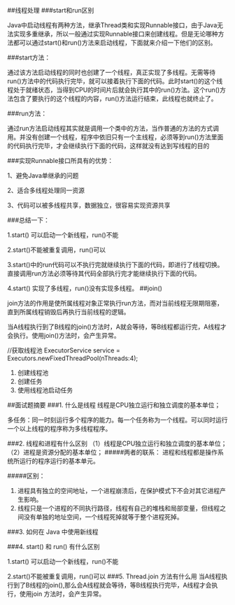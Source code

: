 ##线程处理
###start和run区别

Java中启动线程有两种方法，继承Thread类和实现Runnable接口，由于Java无法实现多重继承，所以一般通过实现Runnable接口来创建线程。但是无论哪种方法都可以通过start()和run()方法来启动线程，下面就来介绍一下他们的区别。

###start方法：

通过该方法启动线程的同时也创建了一个线程，真正实现了多线程。无需等待run()方法中的代码执行完毕，就可以接着执行下面的代码。此时start()的这个线程处于就绪状态，当得到CPU的时间片后就会执行其中的run()方法。这个run()方法包含了要执行的这个线程的内容，run()方法运行结束，此线程也就终止了。

###run方法：

通过run方法启动线程其实就是调用一个类中的方法，当作普通的方法的方式调用。并没有创建一个线程，程序中依旧只有一个主线程，必须等到run()方法里面的代码执行完毕，才会继续执行下面的代码，这样就没有达到写线程的目的

###实现Runnable接口所具有的优势： 

1、避免Java单继承的问题

2、适合多线程处理同一资源

3、代码可以被多线程共享，数据独立，很容易实现资源共享

###总结一下：

1.start() 可以启动一个新线程，run()不能


2.start()不能被重复调用，run()可以


3.start()中的run代码可以不执行完就继续执行下面的代码，即进行了线程切换。直接调用run方法必须等待其代码全部执行完才能继续执行下面的代码。


4.start() 实现了多线程，run()没有实现多线程。
##join()

join方法的作用是使所属线程对象正常执行run方法，而对当前线程无限期阻塞，直到所属线程销毁后再执行当前线程的逻辑。

当A线程执行到了B线程的join()方法时，A就会等待，等B线程都运行完，A线程才会执行。使用join()方法时，会产生异常。

//获取线程池
ExecutorService service = Executors.newFixedThreadPool(nThreads:4);

1. 创建线程池
2. 创建任务
3. 使用线程池启动任务

##面试题摘要
###1. 什么是线程
线程是CPU独立运行和独立调度的基本单位；

多任务：同一时刻运行多个程序的能力。每一个任务称为一个线程。可以同时运行一个以上线程的程序称为多线程程序。

###2. 线程和进程有什么区别
（1）线程是CPU独立运行和独立调度的基本单位；
（2）进程是资源分配的基本单位；
#####两者的联系：
进程和线程都是操作系统所运行的程序运行的基本单元。

#####区别：
1. 进程具有独立的空间地址，一个进程崩溃后，在保护模式下不会对其它进程产生影响。
2. 线程只是一个进程的不同执行路径，线程有自己的堆栈和局部变量，但线程之间没有单独的地址空间，一个线程死掉就等于整个进程死掉。

###3. 如何在 Java 中使用新线程

###4.  start() 和 run() 有什么区别

1.start() 可以启动一个新线程，run()不能


2.start()不能被重复调用，run()可以
###5. Thread.join 方法有什么用
当A线程执行到了B线程的join(),那么会A线程就会等待，等B线程执行完毕，A线程才会执行，使用join
方法时，会产生异常。